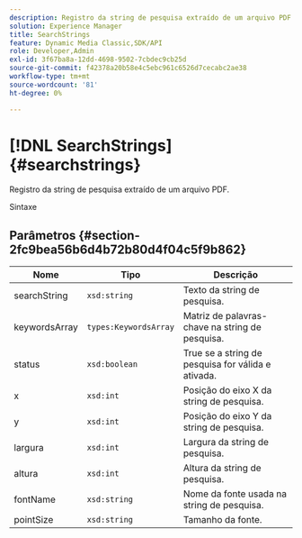 ```yaml
---
description: Registro da string de pesquisa extraído de um arquivo PDF.
solution: Experience Manager
title: SearchStrings
feature: Dynamic Media Classic,SDK/API
role: Developer,Admin
exl-id: 3f67ba8a-12dd-4698-9502-7cbdec9cb25d
source-git-commit: f42378a20b58e4c5ebc961c6526d7cecabc2ae38
workflow-type: tm+mt
source-wordcount: '81'
ht-degree: 0%

---
```


# [!DNL SearchStrings]{#searchstrings}

Registro da string de pesquisa extraído de um arquivo PDF.

Sintaxe

## Parâmetros {#section-2fc9bea56b6d4b72b80d4f04c5f9b862}

| Nome | Tipo | Descrição |
|---|---|---|
| searchString | `xsd:string` | Texto da string de pesquisa. |
| keywordsArray | `types:KeywordsArray` | Matriz de palavras-chave na string de pesquisa. |
| status | `xsd:boolean` | True se a string de pesquisa for válida e ativada. |
| x | `xsd:int` | Posição do eixo X da string de pesquisa. |
| y | `xsd:int` | Posição do eixo Y da string de pesquisa. |
| largura | `xsd:int` | Largura da string de pesquisa. |
| altura | `xsd:int` | Altura da string de pesquisa. |
| fontName | `xsd:string` | Nome da fonte usada na string de pesquisa. |
| pointSize | `xsd:string` | Tamanho da fonte. |
